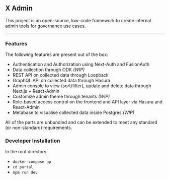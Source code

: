 ## X Admin

This project is an open-source, low-code framework to create internal admin tools for governance use cases. 

---

### Features

The following features are present out of the box:
- Authentication and Authorization using Next-Auth and FusionAuth
- Data collection through ODK *(WIP)*
- REST API on collected data through Loopback
- GraphQL API on collected data through Hasura
- Admin console to view (sort/filter), update and delete data through Next.js + React-Admin
- Customize admin theme through tenants *(WIP)*
- Role-based access control on the frontend and API layer via Hasura and React-Admin
- Metabase to visualise collected data inside Postgres *(WIP)*

All of the parts are unbundled and can be extended to meet any standard (or non-standard) requirements.

### Developer Installation

In the root directory:
- `docker-compose up`
- `cd portal`
- `npm run dev`
